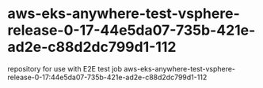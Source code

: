 # aws-eks-anywhere-test-vsphere-release-0-17-44e5da07-735b-421e-ad2e-c88d2dc799d1-112
repository for use with E2E test job aws-eks-anywhere-test-vsphere-release-0-17:44e5da07-735b-421e-ad2e-c88d2dc799d1-112
